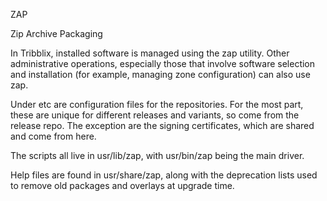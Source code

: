 ZAP

Zip Archive Packaging

In Tribblix, installed software is managed using the zap utility. Other
administrative operations, especially those that involve software
selection and installation (for example, managing zone configuration)
can also use zap.

Under etc are configuration files for the repositories. For the most part,
these are unique for different releases and variants, so come from the
release repo. The exception are the signing certificates, which are shared
and come from here.

The scripts all live in usr/lib/zap, with usr/bin/zap being the main
driver.

Help files are found in usr/share/zap, along with the deprecation lists
used to remove old packages and overlays at upgrade time.
